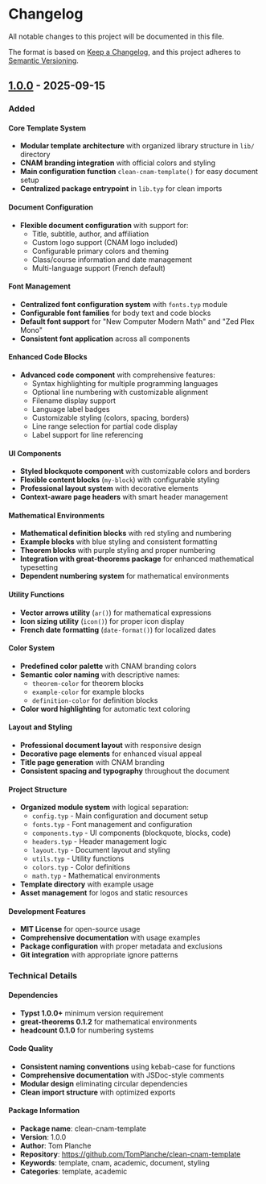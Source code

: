 # Changelog

All notable changes to this project will be documented in this file.

The format is based on [Keep a Changelog](https://keepachangelog.com/en/1.1.0/),
and this project adheres to [Semantic Versioning](https://semver.org/spec/v2.0.0.html).

## [1.0.0] - 2025-09-15

### Added

#### Core Template System
- **Modular template architecture** with organized library structure in `lib/` directory
- **CNAM branding integration** with official colors and styling
- **Main configuration function** `clean-cnam-template()` for easy document setup
- **Centralized package entrypoint** in `lib.typ` for clean imports

#### Document Configuration
- **Flexible document configuration** with support for:
  - Title, subtitle, author, and affiliation
  - Custom logo support (CNAM logo included)
  - Configurable primary colors and theming
  - Class/course information and date management
  - Multi-language support (French default)

#### Font Management
- **Centralized font configuration system** with `fonts.typ` module
- **Configurable font families** for body text and code blocks
- **Default font support** for "New Computer Modern Math" and "Zed Plex Mono"
- **Consistent font application** across all components

#### Enhanced Code Blocks
- **Advanced code component** with comprehensive features:
  - Syntax highlighting for multiple programming languages
  - Optional line numbering with customizable alignment
  - Filename display support
  - Language label badges
  - Customizable styling (colors, spacing, borders)
  - Line range selection for partial code display
  - Label support for line referencing

#### UI Components
- **Styled blockquote component** with customizable colors and borders
- **Flexible content blocks** (`my-block`) with configurable styling
- **Professional layout system** with decorative elements
- **Context-aware page headers** with smart header management

#### Mathematical Environments
- **Mathematical definition blocks** with red styling and numbering
- **Example blocks** with blue styling and consistent formatting
- **Theorem blocks** with purple styling and proper numbering
- **Integration with great-theorems package** for enhanced mathematical typesetting
- **Dependent numbering system** for mathematical environments

#### Utility Functions
- **Vector arrows utility** (`ar()`) for mathematical expressions
- **Icon sizing utility** (`icon()`) for proper icon display
- **French date formatting** (`date-format()`) for localized dates

#### Color System
- **Predefined color palette** with CNAM branding colors
- **Semantic color naming** with descriptive names:
  - `theorem-color` for theorem blocks
  - `example-color` for example blocks
  - `definition-color` for definition blocks
- **Color word highlighting** for automatic text coloring

#### Layout and Styling
- **Professional document layout** with responsive design
- **Decorative page elements** for enhanced visual appeal
- **Title page generation** with CNAM branding
- **Consistent spacing and typography** throughout the document

#### Project Structure
- **Organized module system** with logical separation:
  - `config.typ` - Main configuration and document setup
  - `fonts.typ` - Font management and configuration
  - `components.typ` - UI components (blockquote, blocks, code)
  - `headers.typ` - Header management logic
  - `layout.typ` - Document layout and styling
  - `utils.typ` - Utility functions
  - `colors.typ` - Color definitions
  - `math.typ` - Mathematical environments
- **Template directory** with example usage
- **Asset management** for logos and static resources

#### Development Features
- **MIT License** for open-source usage
- **Comprehensive documentation** with usage examples
- **Package configuration** with proper metadata and exclusions
- **Git integration** with appropriate ignore patterns

### Technical Details

#### Dependencies
- **Typst 1.0.0+** minimum version requirement
- **great-theorems 0.1.2** for mathematical environments
- **headcount 0.1.0** for numbering systems

#### Code Quality
- **Consistent naming conventions** using kebab-case for functions
- **Comprehensive documentation** with JSDoc-style comments
- **Modular design** eliminating circular dependencies
- **Clean import structure** with optimized exports

#### Package Information
- **Package name**: clean-cnam-template
- **Version**: 1.0.0
- **Author**: Tom Planche
- **Repository**: https://github.com/TomPlanche/clean-cnam-template
- **Keywords**: template, cnam, academic, document, styling
- **Categories**: template, academic

[1.0.0]: https://github.com/TomPlanche/clean-cnam-template/releases/tag/v1.0.0
